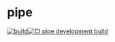 # pipe

[![build](https://github.com/viLeeKorn/pipe/actions/workflows/build.yml/badge.svg)](https://github.com/viLeeKorn/pipe/actions/workflows/build.yml)[![CI pipe development build](https://github.com/viLeeKorn/pipe/actions/workflows/update.yml/badge.svg)](https://github.com/viLeeKorn/pipe/actions/workflows/update.yml)
